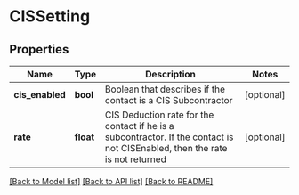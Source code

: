 # CISSetting

## Properties
Name | Type | Description | Notes
------------ | ------------- | ------------- | -------------
**cis_enabled** | **bool** | Boolean that describes if the contact is a CIS Subcontractor | [optional] 
**rate** | **float** | CIS Deduction rate for the contact if he is a subcontractor. If the contact is not CISEnabled, then the rate is not returned | [optional] 

[[Back to Model list]](../README.md#documentation-for-models) [[Back to API list]](../README.md#documentation-for-api-endpoints) [[Back to README]](../README.md)


